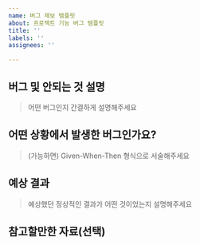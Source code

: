 ```yaml
---
name: 버그 제보 템플릿
about: 프로젝트 기능 버그 템플릿
title: ''
labels: ''
assignees: ''

---
```


## 버그 및 안되는 것 설명

> 어떤 버그인지 간결하게 설명해주세요

## 어떤 상황에서 발생한 버그인가요?

> (가능하면) Given-When-Then 형식으로 서술해주세요

## 예상 결과

> 예상했던 정상적인 결과가 어떤 것이었는지 설명해주세요

## 참고할만한 자료(선택)
